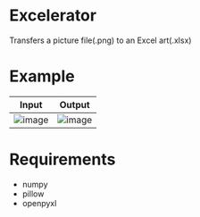 # Excelerator
Transfers a picture file(.png) to an Excel art(.xlsx)

# Example
| Input            |  Output |
:-------------------------:|:-------------------------:
![image](https://user-images.githubusercontent.com/48399106/128843011-e127d8c6-6ccf-46c5-a5ef-aac0f424daa8.png) | ![image](https://user-images.githubusercontent.com/48399106/128843088-552b536a-2dc5-48c2-ac4d-ef6c474f2a6d.png)



# Requirements
* numpy
* pillow
* openpyxl
